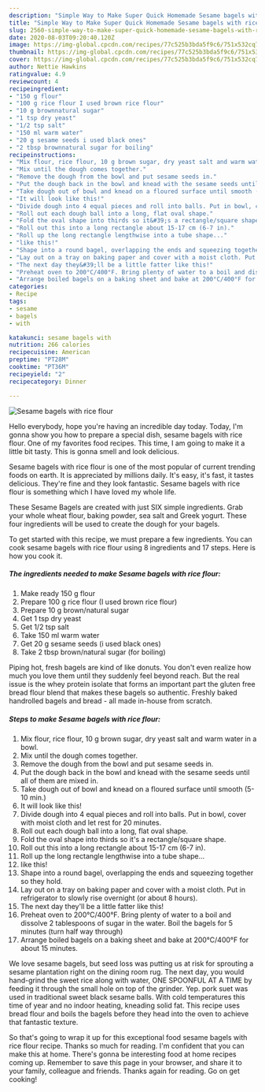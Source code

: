 ```yaml
---
description: "Simple Way to Make Super Quick Homemade Sesame bagels with rice flour"
title: "Simple Way to Make Super Quick Homemade Sesame bagels with rice flour"
slug: 2560-simple-way-to-make-super-quick-homemade-sesame-bagels-with-rice-flour
date: 2020-08-03T09:20:40.120Z
image: https://img-global.cpcdn.com/recipes/77c525b3bda5f9c6/751x532cq70/sesame-bagels-with-rice-flour-recipe-main-photo.jpg
thumbnail: https://img-global.cpcdn.com/recipes/77c525b3bda5f9c6/751x532cq70/sesame-bagels-with-rice-flour-recipe-main-photo.jpg
cover: https://img-global.cpcdn.com/recipes/77c525b3bda5f9c6/751x532cq70/sesame-bagels-with-rice-flour-recipe-main-photo.jpg
author: Nettie Hawkins
ratingvalue: 4.9
reviewcount: 4
recipeingredient:
- "150 g flour"
- "100 g rice flour I used brown rice flour"
- "10 g brownnatural sugar"
- "1 tsp dry yeast"
- "1/2 tsp salt"
- "150 ml warm water"
- "20 g sesame seeds i used black ones"
- "2 tbsp brownnatural sugar for boiling"
recipeinstructions:
- "Mix flour, rice flour, 10 g brown sugar, dry yeast salt and warm water in a bowl."
- "Mix until the dough comes together."
- "Remove the dough from the bowl and put sesame seeds in."
- "Put the dough back in the bowl and knead with the sesame seeds until all of them are mixed in."
- "Take dough out of bowl and knead on a floured surface until smooth (5-10 min.)"
- "It will look like this!"
- "Divide dough into 4 equal pieces and roll into balls. Put in bowl, cover with moist cloth and let rest for 20 minutes."
- "Roll out each dough ball into a long, flat oval shape."
- "Fold the oval shape into thirds so it&#39;s a rectangle/square shape."
- "Roll out this into a long rectangle about 15-17 cm (6-7 in)."
- "Roll up the long rectangle lengthwise into a tube shape..."
- "like this!"
- "Shape into a round bagel, overlapping the ends and squeezing together so they hold."
- "Lay out on a tray on baking paper and cover with a moist cloth. Put in refrigerator to slowly rise overnight (or about 8 hours)."
- "The next day they&#39;ll be a little fatter like this!"
- "Preheat oven to 200°C/400°F. Bring plenty of water to a boil and dissolve 2 tablespoons of sugar in the water. Boil the bagels for 5 minutes (turn half way through)"
- "Arrange boiled bagels on a baking sheet and bake at 200°C/400°F for about 15 minutes."
categories:
- Recipe
tags:
- sesame
- bagels
- with

katakunci: sesame bagels with 
nutrition: 266 calories
recipecuisine: American
preptime: "PT28M"
cooktime: "PT36M"
recipeyield: "2"
recipecategory: Dinner

---
```



![Sesame bagels with rice flour](https://img-global.cpcdn.com/recipes/77c525b3bda5f9c6/751x532cq70/sesame-bagels-with-rice-flour-recipe-main-photo.jpg)

Hello everybody, hope you're having an incredible day today. Today, I'm gonna show you how to prepare a special dish, sesame bagels with rice flour. One of my favorites food recipes. This time, I am going to make it a little bit tasty. This is gonna smell and look delicious.

Sesame bagels with rice flour is one of the most popular of current trending foods on earth. It is appreciated by millions daily. It's easy, it's fast, it tastes delicious. They're fine and they look fantastic. Sesame bagels with rice flour is something which I have loved my whole life.

These Sesame Bagels are created with just SIX simple ingredients. Grab your whole wheat flour, baking powder, sea salt and Greek yogurt. These four ingredients will be used to create the dough for your bagels.


To get started with this recipe, we must prepare a few ingredients. You can cook sesame bagels with rice flour using 8 ingredients and 17 steps. Here is how you cook it.

<!--inarticleads1-->

##### The ingredients needed to make Sesame bagels with rice flour:

1. Make ready 150 g flour
1. Prepare 100 g rice flour (I used brown rice flour)
1. Prepare 10 g brown/natural sugar
1. Get 1 tsp dry yeast
1. Get 1/2 tsp salt
1. Take 150 ml warm water
1. Get 20 g sesame seeds (i used black ones)
1. Take 2 tbsp brown/natural sugar (for boiling)


Piping hot, fresh bagels are kind of like donuts. You don&#39;t even realize how much you love them until they suddenly feel beyond reach. But the real issue is the whey protein isolate that forms an important part the gluten free bread flour blend that makes these bagels so authentic. Freshly baked handrolled bagels and bread - all made in-house from scratch. 

<!--inarticleads2-->

##### Steps to make Sesame bagels with rice flour:

1. Mix flour, rice flour, 10 g brown sugar, dry yeast salt and warm water in a bowl.
1. Mix until the dough comes together.
1. Remove the dough from the bowl and put sesame seeds in.
1. Put the dough back in the bowl and knead with the sesame seeds until all of them are mixed in.
1. Take dough out of bowl and knead on a floured surface until smooth (5-10 min.)
1. It will look like this!
1. Divide dough into 4 equal pieces and roll into balls. Put in bowl, cover with moist cloth and let rest for 20 minutes.
1. Roll out each dough ball into a long, flat oval shape.
1. Fold the oval shape into thirds so it&#39;s a rectangle/square shape.
1. Roll out this into a long rectangle about 15-17 cm (6-7 in).
1. Roll up the long rectangle lengthwise into a tube shape...
1. like this!
1. Shape into a round bagel, overlapping the ends and squeezing together so they hold.
1. Lay out on a tray on baking paper and cover with a moist cloth. Put in refrigerator to slowly rise overnight (or about 8 hours).
1. The next day they&#39;ll be a little fatter like this!
1. Preheat oven to 200°C/400°F. Bring plenty of water to a boil and dissolve 2 tablespoons of sugar in the water. Boil the bagels for 5 minutes (turn half way through)
1. Arrange boiled bagels on a baking sheet and bake at 200°C/400°F for about 15 minutes.


We love sesame bagels, but seed loss was putting us at risk for sprouting a sesame plantation right on the dining room rug. The next day, you would hand-grind the sweet rice along with water, ONE SPOONFUL AT A TIME by feeding it through the small hole on top of the grinder. Yep. pork suet was used in traditional sweet black sesame balls. With cold temperatures this time of year and no indoor heating, kneading solid fat. This recipe uses bread flour and boils the bagels before they head into the oven to achieve that fantastic texture. 

So that's going to wrap it up for this exceptional food sesame bagels with rice flour recipe. Thanks so much for reading. I'm confident that you can make this at home. There's gonna be interesting food at home recipes coming up. Remember to save this page in your browser, and share it to your family, colleague and friends. Thanks again for reading. Go on get cooking!
